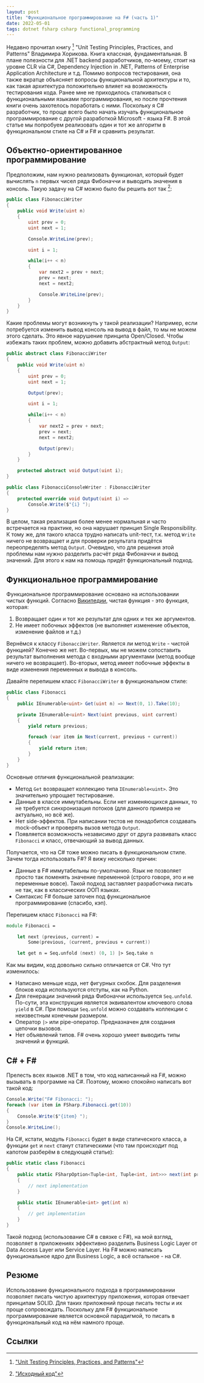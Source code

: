 ```yaml
---
layout: post
title: "Функциональное программирование на F# (часть 1)"
date: 2022-05-01
tags: dotnet fsharp csharp functional_programming
---
```


Недавно прочитал книгу [^1] "Unit Testing Principles, Practices, and Patterns" Владимира Хорикова. Книга классная, фундаментальная. В плане полезности для .NET backend разработчиков, по-моему, стоит на уровне CLR via C#, Dependency Injection in .NET, Patterns of Enterprise Application Architecture и т.д. Помимо вопросов тестирования, она также вкратце объясняет вопросы функциональной архитектуры и то, как такая архитектура положительно влияет на возможность тестирования кода. Ранее мне не приходилось сталкиваться с функциональными языками программирования, но после прочтения книги очень захотелось поработать с ними. Поскольку я C# разработчик, то проще всего было начать изучать функциональное программирование с другой разработкой Microsoft - языка F#. В этой статье мы попробуем реализовать один и тот же алгоритм в функциональном стиле на C# и F# и сравнить результат.

## Объектно-ориентированное программирование

Предположим, нам нужно реализовать функционал, который будет вычислять `n` первых чисел ряда Фибоначчи и выводить значения в консоль. Такую задачу на C# можно было бы решить вот так [^2]:

``` csharp
public class FibonacciWriter
{
    public void Write(uint n)
    {
        uint prev = 0;
        uint next = 1;

        Console.WriteLine(prev);

        uint i = 1;

        while(i++ < n)
        {
            var next2 = prev + next;
            prev = next;
            next = next2;

            Console.WriteLine(prev);
        }
    }
}
```

Какие проблемы могут возникнуть у такой реализации? Например, если потребуется изменить вывод консоль на вывод в файл, то мы не можем этого сделать. Это явное нарушение принципа Open/Closed. Чтобы избежать таких проблем, можно добавить абстрактный метод `Output`:

``` csharp
public abstract class FibonacciWriter
{
    public void Write(uint n)
    {
        uint prev = 0;
        uint next = 1;

        Output(prev);

        uint i = 1;

        while(i++ < n)
        {
            var next2 = prev + next;
            prev = next;
            next = next2;

            Output(prev);
        }
    }

    protected abstract void Output(uint i);
}

public class FibonacciConsoleWriter : FibonacciWriter
{
    protected override void Output(uint i) =>
        Console.Write($"{i} ");
}
```

В целом, такая реализация более менее нормальная и часто встречается на практике, но она нарушает принцип Single Responsibility. К тому же, для такого класса трудно написать unit-тест, т.к. метод `Write` ничего не возвращает и для проверки результата придётся переопределять метод `Output`. Очевидно, что для решения этой проблемы нам нужно разделить расчёт ряда Фибоначчи и вывод значений. Для этого к нам на помощь придёт функциональный подход.

## Функциональное программирование

Функциональное программирование основано на использовании чистых функций. Согласно [Википедии](https://en.wikipedia.org/wiki/Pure_function), чистая функция - это функция, которая:

1. Возвращает один и тот же результат для одних и тех же аргументов.
2. Не имеет побочных эффектов (не выполняет изменение объектов, изменение файлов и т.д.)

Вернёмся к классу `FibonacciWriter`. Является ли метод `Write` - чистой функцией? Конечно же нет. Во-первых, мы не можем сопоставить результат выполнения метода с входными аргументами (метод вообще ничего не возвращает). Во-вторых, метод имеет побочные эффекты в виде изменения переменных и вывода в консоль.

Давайте перепишем класс `FibonacciWriter` в функциональном стиле:

``` csharp
public class Fibonacci
{
    public IEnumerable<uint> Get(uint n) => Next(0, 1).Take(10);

    private IEnumerable<uint> Next(uint previous, uint current)
    {
        yield return previous;

        foreach (var item in Next(current, previous + current)) 
        {
            yield return item;
        }
    }
}
```

Основные отличия функциональной реализации:

- Метод `Get` возвращает коллекцию типа `IEnumerable<uint>`. Это значительно упрощает тестирование.
- Данные в классе иммутабельны. Если нет изменяющихся данных, то не требуется синхронизация потоков (для данного примера не актуально, но всё же).
- Нет side-эффектов. При написании тестов не понадобится создавать mock-объект и проверять вызов метода `Output`.
- Появляется возможность независимо друг от друга развивать класс `Fibonacci` и класс, отвечающий за вывод данных.

Получается, что на C# тоже можно писать в функциональном стиле. Зачем тогда использовать F#? Я вижу несколько причин:

- Данные в F# иммутабельны по-умолчанию. Язык не позволяет просто так поменять значение переменной (строго говоря, это и не переменные вовсе). Такой подход заставляет разработчика писать не так, как в классических ООП языках.
- Синтаксис F# больше заточен под функциональное программирование (спасибо, кэп).

Перепишем класс `Fibonacci` на F#:

``` fsharp
module Fibonacci =

    let next (previous, current) = 
        Some(previous, (current, previous + current))

    let get n = Seq.unfold (next) (0, 1) |> Seq.take n
```

Как мы видим, код довольно сильно отличается от C#. Что тут изменилось:

- Написано меньше кода, нет фигурных скобок. Для разделения блоков кода используются отступы, как на Python.
- Для генерации значений ряда Фибоначчи используется `Seq.unfold`. По-сути, эта конструкция является эквивалентом ключевого слова `yield` в C#. При помощи `Seq.unfold` можно создавать коллекции с неизвестным конечным размером.
- Оператор `|>` или pipe-оператор. Предназначен для создания цепочки вызовов.
- Нет объявлений типов. F# очень хорошо умеет выводить типы значений и функций.

## C# + F#

Прелесть всех языков .NET в том, что код написанный на F#, можно вызывать в программе на C#. Поэтому, можно спокойно написать вот такой код:

``` csharp
Console.Write("F# Fibonacci: ");
foreach (var item in FSharp.Fibonacci.get(10))
{
    Console.Write($"{item} ");
}
Console.WriteLine();
```

На C#, кстати, модуль `Fibonacci` будет в виде статического класса, а функции `get` и `next` станут статическими (что там происходит под капотом разберём в следующей статье):

``` csharp
public static class Fibonacci
{
    public static FSharpOption<Tuple<int, Tuple<int, int>>> next(int previous, int current)
    {
        // next implementation
    }

    public static IEnumerable<int> get(int n)
    {
        // get implementation
    }
}
```

Такой подход (использование C# в связке с F#), на мой взгляд, позволяет в приложениях эффективно разделить Business Logic Layer от Data Access Layer или Service Layer. На F# можно написать функциональное ядро для Business Logic, а всё остальное - на C#.

## Резюме

Использование функционального подхода в программировании позволяет писать чистую архитектуру приложения, которая отвечает принципам SOLID. Для таких приложений проще писать тесты и их проще сопровождать. Поскольку для F# функциональное программирование является основной парадигмой, то писать в функциональный код на нём намного проще.

## Ссылки

[^1]: ["Unit Testing Principles, Practices, and Patterns"](https://www.manning.com/books/unit-testing)
[^2]: ["Исходный код"](https://github.com/alexeyfv/FunctionalProgramming)

